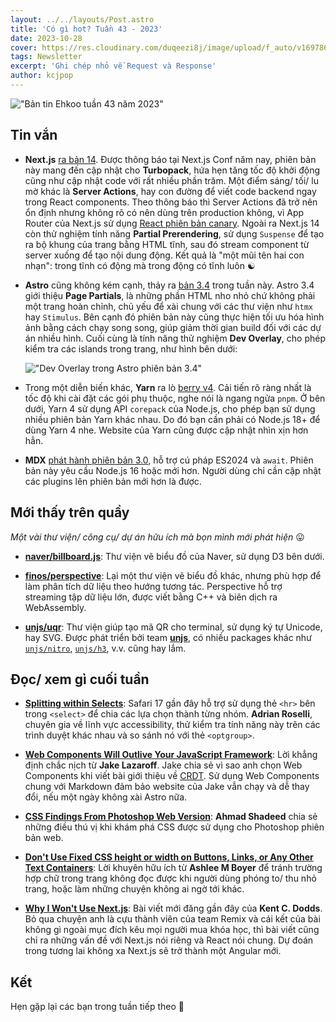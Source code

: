 ```yaml
---
layout: ../../layouts/Post.astro
title: 'Có gì hot? Tuần 43 - 2023'
date: 2023-10-28
cover: https://res.cloudinary.com/duqeezi8j/image/upload/f_auto/v1697868608/ehkoo/newsletters/w43-2023.png
tags: Newsletter
excerpt: 'Ghi chép nhỏ về Request và Response'
author: kcjpop
---
```


!["Bản tin Ehkoo tuần 43 năm 2023"](https://res.cloudinary.com/duqeezi8j/image/upload/f_auto/v1697868608/ehkoo/newsletters/w43-2023.png)

## Tin vắn

- **Next.js** [ra bản 14](https://nextjs.org/blog/next-14). Được thông báo tại Next.js Conf năm nay, phiên bản này mang đến cập nhật cho **Turbopack**, hứa hẹn tăng tốc độ khởi động cũng như cập nhật code với rất nhiều phần trăm. Một điểm sáng/ tối/ lu mờ khác là **Server Actions**, hay con đường để viết code backend ngay trong React components. Theo thông báo thì Server Actions đã trở nên ổn định nhưng không rõ có nên dùng trên production không, vì App Router của Next.js sử dụng [React phiên bản canary](https://twitter.com/reactjs/status/1716573234160967762). Ngoài ra Next.js 14 còn thử nghiệm tính năng **Partial Prerendering**, sử dụng `Suspense` để tạo ra bộ khung của trang bằng HTML tĩnh, sau đó stream component từ server xuống để tạo nội dung động. Kết quả là "một mũi tên hai con nhạn": trong tĩnh có động mà trong động có tĩnh luôn ☯️

- **Astro** cũng không kém cạnh, thảy ra [bản 3.4](https://astro.build/blog/astro-340/) trong tuần này. Astro 3.4 giới thiệu **Page Partials**, là những phần HTML nho nhỏ chứ không phải một trang hoàn chỉnh, chủ yếu để xài chung với các thư viện như `htmx` hay `Stimulus`. Bên cạnh đó phiên bản này cũng thực hiện tối ưu hóa hình ảnh bằng cách chạy song song, giúp giảm thời gian build đối với các dự án nhiều hình. Cuối cùng là tính năng thử nghiệm **Dev Overlay**, cho phép kiểm tra các islands trong trang, như hình bên dưới:

  !["Dev Overlay trong Astro phiên bản 3.4"](https://res.cloudinary.com/duqeezi8j/image/upload/v1698388923/ehkoo/dev-overlay-3.4.11b1601d.webp)

- Trong một diễn biến khác, **Yarn** ra lò [berry v4](https://yarnpkg.com/blog/release/4.0). Cải tiến rõ ràng nhất là tốc độ khi cài đặt các gói phụ thuộc, nghe nói là ngang ngửa `pnpm`. Ở bên dưới, Yarn 4 sử dụng API `corepack` của Node.js, cho phép bạn sử dụng nhiều phiên bản Yarn khác nhau. Do đó bạn cần phải có Node.js 18+ để dùng Yarn 4 nhe. Website của Yarn cũng được cập nhật nhìn xịn hơn hẳn.

- **MDX** [phát hành phiên bản 3.0](https://mdxjs.com/blog/v3/), hỗ trợ cú pháp ES2024 và `await`. Phiên bản này yêu cầu Node.js 16 hoặc mới hơn. Người dùng chỉ cần cập nhật các plugins lên phiên bản mới hơn là được.

## Mới thấy trên quầy

_Một vài thư viện/ công cụ/ dự án hữu ích mà bọn mình mới phát hiện_ 😛

- [**naver/billboard.js**](https://github.com/naver/billboard.js): Thư viện vẽ biểu đồ của Naver, sử dụng D3 bên dưới.

- [**finos/perspective**](https://github.com/finos/perspective): Lại một thư viện vẽ biểu đồ khác, nhưng phù hợp để làm phân tích dữ liệu theo hướng tương tác. Perspective hỗ trợ streaming tập dữ liệu lớn, được viết bằng C++ và biên dịch ra WebAssembly.

- [**unjs/uqr**](https://github.com/unjs/uqr): Thư viện giúp tạo mã QR cho terminal, sử dụng ký tự Unicode, hay SVG. Được phát triển bởi team [**unjs**](https://github.com/unjs), có nhiều packages khác như [`unjs/nitro`](https://github.com/unjs/nitro), [`unjs/h3`](https://github.com/unjs/h3), v.v. cũng hay lắm.

## Đọc/ xem gì cuối tuần

- [**Splitting within Selects**](https://adrianroselli.com/2023/10/splitting-within-selects.html): Safari 17 gần đây hỗ trợ sử dụng thẻ `<hr>` bên trong `<select>` để chia các lựa chọn thành từng nhóm. **Adrian Roselli**, chuyên gia về lĩnh vực accessibility, thử kiểm tra tính năng này trên các trình duyệt khác nhau và so sánh nó với thẻ `<optgroup>`.

- [**Web Components Will Outlive Your JavaScript Framework**](https://jakelazaroff.com/words/web-components-will-outlive-your-javascript-framework/): Lời khẳng định chắc nịch từ **Jake Lazaroff**. Jake chia sẻ vì sao anh chọn Web Components khi viết bài giới thiệu về [CRDT](https://jakelazaroff.com/words/an-interactive-intro-to-crdts/). Sử dụng Web Components chung với Markdown đảm bảo website của Jake vẫn chạy và dễ thay đổi, nếu một ngày không xài Astro nữa.

- [**CSS Findings From Photoshop Web Version**](https://ishadeed.com/article/photoshop-web-css/): **Ahmad Shadeed** chia sẻ những điều thú vị khi khám phá CSS được sử dụng cho Photoshop phiên bản web.

- [**Don't Use Fixed CSS height or width on Buttons, Links, or Any Other Text Containers**](https://ashleemboyer.com/blog/don-t-use-fixed-css-height-or-width-on-text-containers): Lời khuyên hữu ích từ **Ashlee M Boyer** để tránh trường hợp chữ trong trang không đọc được khi người dùng phóng to/ thu nhỏ trang, hoặc làm những chuyện không ai ngờ tới khác.

- [**Why I Won't Use Next.js**](https://www.epicweb.dev/why-i-wont-use-nextjs): Bài viết mới đăng gần đây của **Kent C. Dodds**. Bỏ qua chuyện anh là cựu thành viên của team Remix và cái kết của bài không gì ngoài mục đích kêu mọi người mua khóa học, thì bài viết cũng chỉ ra những vấn đề với Next.js nói riêng và React nói chung. Dự đoán trong tương lai không xa Next.js sẽ trở thành một Angular mới.

## Kết

Hẹn gặp lại các bạn trong tuần tiếp theo 👋
